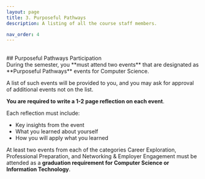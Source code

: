 ```yaml
---
layout: page
title: 3. Purposeful Pathways
description: A listing of all the course staff members.

nav_order: 4
---
```

<br/>
## Purposeful Pathways Participation
<br/>
During the semester, you **must attend two events** that are designated as **Purposeful Pathways** events for Computer Science. 

A list of such events will be provided to you, and you may ask for approval of additional events not on the list. 

**You are required to write a 1-2 page reflection on each event**. 

Each reflection must include:

* Key insights from the event
* What you learned about yourself
* How you will apply what you learned

At least two events from each of the categories Career Exploration, Professional Preparation, and Networking & Employer Engagement must be attended as a **graduation requirement for Computer Science or Information Technology**.

